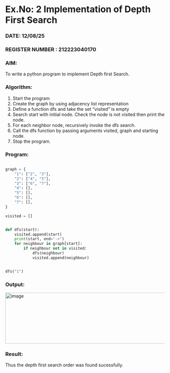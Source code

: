 # Ex.No: 2  Implementation of Depth First Search
### DATE: 12/08/25
### REGISTER NUMBER : 212223040170
### AIM: 
To write a python program to implement Depth first Search. 
### Algorithm:
1. Start the program
2. Create the graph by using adjacency list representation
3. Define a function dfs and take the set “visited” is empty 
4. Search start with initial node. Check the node is not visited then print the node.
5. For each neighbor node, recursively invoke the dfs search.
6. Call the dfs function by passing arguments visited, graph and starting node.
7. Stop the program.
### Program:
```python

graph = {
    "1": ["2", "3"],
    "2": ["4", "5"],
    "3": ["6", "7"],
    "4": [],
    "5": [],
    "6": [],
    "7": [],
}

visited = []


def dfs(start):
    visited.append(start)
    print(start, end="->")
    for neighbour in graph[start]:
        if neighbour not in visited:
            dfs(neighbour)
            visited.append(neighbour)


dfs("1")
```

### Output:
<img width="654" height="161" alt="image" src="https://github.com/user-attachments/assets/a01e4bce-9f50-4783-b8a5-3840d1062d93" />


### Result:
Thus the depth first search order was found sucessfully.
